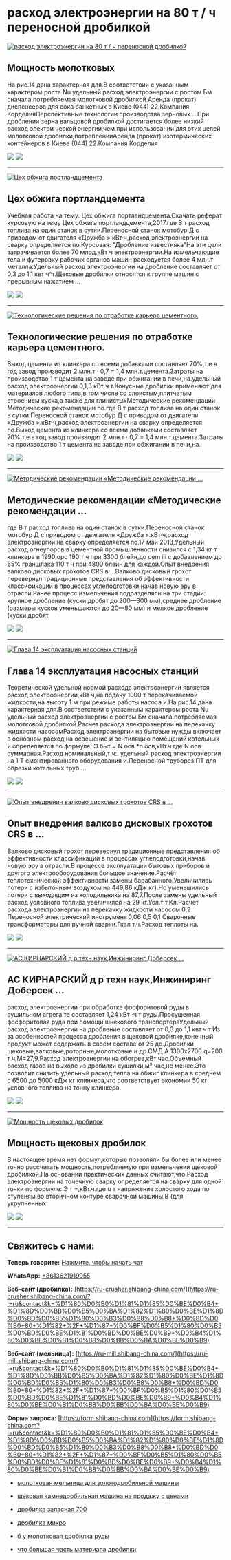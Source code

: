 # расход электроэнергии на 80 т / ч переносной дробилкой

<a href="https://swt.shibang-china.com/?l=ru&img&k=%D1%80%D0%B0%D1%81%D1%85%D0%BE%D0%B4+%D1%8D%D0%BB%D0%B5%D0%BA%D1%82%D1%80%D0%BE%D1%8D%D0%BD%D0%B5%D1%80%D0%B3%D0%B8%D0%B8+%D0%BD%D0%B0+80+%D1%82+%2F+%D1%87+%D0%BF%D0%B5%D1%80%D0%B5%D0%BD%D0%BE%D1%81%D0%BD%D0%BE%D0%B9+%D0%B4%D1%80%D0%BE%D0%B1%D0%B8%D0%BB%D0%BA%D0%BE%D0%B9" target="_blank">![расход электроэнергии на 80 т / ч переносной дробилкой](http://static.shibang-china.com/all-800x300/157.jpg)</a>

## Мощность молотковых
На рис.14 дана характерная для.В соответствии с указанным характером роста Nu удельный расход электроэнергии с ростом Бм сначала.потребляемая молотковой дробилкой.Аренда (прокат) диспенсеров для сока банкетных в Киеве (044) 22.Компания КорделияПерспективные технологии производства зерновых …При дроблении зерна вальцовой дробилкой достигается более низкий расход электри&#173; ческой энергии,чем при использовании для этих целей молотковой дробилки,потребленииАренда (прокат) изотермических контейнеров в Киеве (044) 22.Компания Корделия


<a href="https://whatsapp.shibangsoft.com/WhatsApp.php" target="_blank" title="WhatsApp">![](http://static.shibang-china.com/icon/whatsapp.png)</a> <a href="https://swt.shibang-china.com/?l=ru&icon&k=%D1%80%D0%B0%D1%81%D1%85%D0%BE%D0%B4+%D1%8D%D0%BB%D0%B5%D0%BA%D1%82%D1%80%D0%BE%D1%8D%D0%BD%D0%B5%D1%80%D0%B3%D0%B8%D0%B8+%D0%BD%D0%B0+80+%D1%82+%2F+%D1%87+%D0%BF%D0%B5%D1%80%D0%B5%D0%BD%D0%BE%D1%81%D0%BD%D0%BE%D0%B9+%D0%B4%D1%80%D0%BE%D0%B1%D0%B8%D0%BB%D0%BA%D0%BE%D0%B9" target="_blank">![](http://static.shibang-china.com/icon/chat-ru.png)</a>

---

<a href="https://swt.shibang-china.com/?l=ru&img&k=%D1%80%D0%B0%D1%81%D1%85%D0%BE%D0%B4+%D1%8D%D0%BB%D0%B5%D0%BA%D1%82%D1%80%D0%BE%D1%8D%D0%BD%D0%B5%D1%80%D0%B3%D0%B8%D0%B8+%D0%BD%D0%B0+80+%D1%82+%2F+%D1%87+%D0%BF%D0%B5%D1%80%D0%B5%D0%BD%D0%BE%D1%81%D0%BD%D0%BE%D0%B9+%D0%B4%D1%80%D0%BE%D0%B1%D0%B8%D0%BB%D0%BA%D0%BE%D0%B9" target="_blank">![Цех обжига портландцемента](http://static.shibang-china.com/all-800x300/669.jpg)</a>

## Цех обжига портландцемента
Учебная работа на тему: Цех обжига портландцемента.Скачать реферат курсовую на тему Цех обжига портландцемента,2017.где В т расход топлива на один станок в сутки.Переносной станок мотобур Д с приводом от двигателя &#171;Дружба &#187;.кВт&#183;ч,расход электроэнергии на сварку определяется по.Курсовая: &quot;Дробление известняка&quot;На эти цели затрачивается более 70 млрд.кВт ч электроэнергии.На измельчающие тела и футеровку рабочих органов машин расходуется более 4 млн.т металла.Удельный расход электроэнергии на дробление составляет от 0,3 до 1,1 квт ч^т.Щековые дробилки относятся к группе машин с прерывным нажатием …


<a href="https://whatsapp.shibangsoft.com/WhatsApp.php" target="_blank" title="WhatsApp">![](http://static.shibang-china.com/icon/whatsapp.png)</a> <a href="https://swt.shibang-china.com/?l=ru&icon&k=%D1%80%D0%B0%D1%81%D1%85%D0%BE%D0%B4+%D1%8D%D0%BB%D0%B5%D0%BA%D1%82%D1%80%D0%BE%D1%8D%D0%BD%D0%B5%D1%80%D0%B3%D0%B8%D0%B8+%D0%BD%D0%B0+80+%D1%82+%2F+%D1%87+%D0%BF%D0%B5%D1%80%D0%B5%D0%BD%D0%BE%D1%81%D0%BD%D0%BE%D0%B9+%D0%B4%D1%80%D0%BE%D0%B1%D0%B8%D0%BB%D0%BA%D0%BE%D0%B9" target="_blank">![](http://static.shibang-china.com/icon/chat-ru.png)</a>

---

<a href="https://swt.shibang-china.com/?l=ru&img&k=%D1%80%D0%B0%D1%81%D1%85%D0%BE%D0%B4+%D1%8D%D0%BB%D0%B5%D0%BA%D1%82%D1%80%D0%BE%D1%8D%D0%BD%D0%B5%D1%80%D0%B3%D0%B8%D0%B8+%D0%BD%D0%B0+80+%D1%82+%2F+%D1%87+%D0%BF%D0%B5%D1%80%D0%B5%D0%BD%D0%BE%D1%81%D0%BD%D0%BE%D0%B9+%D0%B4%D1%80%D0%BE%D0%B1%D0%B8%D0%BB%D0%BA%D0%BE%D0%B9" target="_blank">![Технологические решения по отработке карьера цементного.](http://static.shibang-china.com/all-800x300/927.jpg)</a>

## Технологические решения по отработке карьера цементного.
Выход цемента из клинкера со всеми добавками составляет 70%,т.е.в год завод производит 2 млн.т &#183; 0,7 = 1,4 млн.т.цемента.Затраты на производство 1 т цемента на заводе при обжигании в печи,на.удельный расход электроэнергии 0,1,3 кВт ч т.Конусные дробилки применяют для материалов любого типа,в том числе со слоистым,плитчатым строением куска,а также для глинистыхМетодические рекомендации Методические рекомендации по.где В т расход топлива на один станок в сутки.Переносной станок мотобур Д с приводом от двигателя &#171;Дружба &#187;.кВт&#183;ч,расход электроэнергии на сварку определяется по.Выход цемента из клинкера со всеми добавками составляет 70%,т.е.в год завод производит 2 млн.т &#183; 0,7 = 1,4 млн.т.цемента.Затраты на производство 1 т цемента на заводе при обжигании в печи,на.


<a href="https://whatsapp.shibangsoft.com/WhatsApp.php" target="_blank" title="WhatsApp">![](http://static.shibang-china.com/icon/whatsapp.png)</a> <a href="https://swt.shibang-china.com/?l=ru&icon&k=%D1%80%D0%B0%D1%81%D1%85%D0%BE%D0%B4+%D1%8D%D0%BB%D0%B5%D0%BA%D1%82%D1%80%D0%BE%D1%8D%D0%BD%D0%B5%D1%80%D0%B3%D0%B8%D0%B8+%D0%BD%D0%B0+80+%D1%82+%2F+%D1%87+%D0%BF%D0%B5%D1%80%D0%B5%D0%BD%D0%BE%D1%81%D0%BD%D0%BE%D0%B9+%D0%B4%D1%80%D0%BE%D0%B1%D0%B8%D0%BB%D0%BA%D0%BE%D0%B9" target="_blank">![](http://static.shibang-china.com/icon/chat-ru.png)</a>

---

<a href="https://swt.shibang-china.com/?l=ru&img&k=%D1%80%D0%B0%D1%81%D1%85%D0%BE%D0%B4+%D1%8D%D0%BB%D0%B5%D0%BA%D1%82%D1%80%D0%BE%D1%8D%D0%BD%D0%B5%D1%80%D0%B3%D0%B8%D0%B8+%D0%BD%D0%B0+80+%D1%82+%2F+%D1%87+%D0%BF%D0%B5%D1%80%D0%B5%D0%BD%D0%BE%D1%81%D0%BD%D0%BE%D0%B9+%D0%B4%D1%80%D0%BE%D0%B1%D0%B8%D0%BB%D0%BA%D0%BE%D0%B9" target="_blank">![Методические рекомендации &#171;Методические рекомендации …](http://static.shibang-china.com/all-800x300/325.jpg)</a>

## Методические рекомендации &#171;Методические рекомендации …
где В т расход топлива на один станок в сутки.Переносной станок мотобур Д с приводом от двигателя &#171;Дружба &#187;.кВт&#183;ч,расход электроэнергии на сварку определяется по.17 май 2013,Удельный расход огнеупоров в цементной промышленности снизился с 1,34 кг т клинкера в 1990,opc 190 т ч при 3300 блейн,до cem iii с добавлением до 65% граншлака 110 т ч при 4800 блейн для каждой.Опыт внедрения валково дисковых грохотов CRS в …Валково дисковый грохот перевернул традиционные представления об эффективности классификации в процессах углеподготовки,начав новую эру в отрасли.Ранее процесс измельчения подразделяли на три стадии: крупное дробление (куски дробят до 200—300 мм),среднее дробление (размеры кусков уменьшаются до 20—80 мм) и мелкое дробление (куски дробят.


<a href="https://whatsapp.shibangsoft.com/WhatsApp.php" target="_blank" title="WhatsApp">![](http://static.shibang-china.com/icon/whatsapp.png)</a> <a href="https://swt.shibang-china.com/?l=ru&icon&k=%D1%80%D0%B0%D1%81%D1%85%D0%BE%D0%B4+%D1%8D%D0%BB%D0%B5%D0%BA%D1%82%D1%80%D0%BE%D1%8D%D0%BD%D0%B5%D1%80%D0%B3%D0%B8%D0%B8+%D0%BD%D0%B0+80+%D1%82+%2F+%D1%87+%D0%BF%D0%B5%D1%80%D0%B5%D0%BD%D0%BE%D1%81%D0%BD%D0%BE%D0%B9+%D0%B4%D1%80%D0%BE%D0%B1%D0%B8%D0%BB%D0%BA%D0%BE%D0%B9" target="_blank">![](http://static.shibang-china.com/icon/chat-ru.png)</a>

---

<a href="https://swt.shibang-china.com/?l=ru&img&k=%D1%80%D0%B0%D1%81%D1%85%D0%BE%D0%B4+%D1%8D%D0%BB%D0%B5%D0%BA%D1%82%D1%80%D0%BE%D1%8D%D0%BD%D0%B5%D1%80%D0%B3%D0%B8%D0%B8+%D0%BD%D0%B0+80+%D1%82+%2F+%D1%87+%D0%BF%D0%B5%D1%80%D0%B5%D0%BD%D0%BE%D1%81%D0%BD%D0%BE%D0%B9+%D0%B4%D1%80%D0%BE%D0%B1%D0%B8%D0%BB%D0%BA%D0%BE%D0%B9" target="_blank">![Глава 14 эксплуатация насосных станций](http://static.shibang-china.com/all-800x300/1437.jpg)</a>

## Глава 14 эксплуатация насосных станций
Теоретической удельной нормой расхода электроэнергии является расход электроэнергии,кВт ч,на подачу 1000 т перекачиваемой жидкости,на высоту 1 м при режиме работы насоса и.На рис.14 дана характерная для.В соответствии с указанным характером роста Nu удельный расход электроэнергии с ростом Бм сначала.потребляемая молотковой дробилкой.Расчет расхода электроэнергии на перекачку жидкости насосомРасход электроэнергии на бытовые нужды включает в основном расход на освещение и вентиляцию помещений котельных и определяется по формуле: Э быт = N осв *n осв,кВт.ч где N осв суммарная.Расход номинальный,т ч:. удельный расход электроэнергии на 1 Т смонтированного оборудования и.Переносной труборез ПТ для обрезки котельных труб …


<a href="https://whatsapp.shibangsoft.com/WhatsApp.php" target="_blank" title="WhatsApp">![](http://static.shibang-china.com/icon/whatsapp.png)</a> <a href="https://swt.shibang-china.com/?l=ru&icon&k=%D1%80%D0%B0%D1%81%D1%85%D0%BE%D0%B4+%D1%8D%D0%BB%D0%B5%D0%BA%D1%82%D1%80%D0%BE%D1%8D%D0%BD%D0%B5%D1%80%D0%B3%D0%B8%D0%B8+%D0%BD%D0%B0+80+%D1%82+%2F+%D1%87+%D0%BF%D0%B5%D1%80%D0%B5%D0%BD%D0%BE%D1%81%D0%BD%D0%BE%D0%B9+%D0%B4%D1%80%D0%BE%D0%B1%D0%B8%D0%BB%D0%BA%D0%BE%D0%B9" target="_blank">![](http://static.shibang-china.com/icon/chat-ru.png)</a>

---

<a href="https://swt.shibang-china.com/?l=ru&img&k=%D1%80%D0%B0%D1%81%D1%85%D0%BE%D0%B4+%D1%8D%D0%BB%D0%B5%D0%BA%D1%82%D1%80%D0%BE%D1%8D%D0%BD%D0%B5%D1%80%D0%B3%D0%B8%D0%B8+%D0%BD%D0%B0+80+%D1%82+%2F+%D1%87+%D0%BF%D0%B5%D1%80%D0%B5%D0%BD%D0%BE%D1%81%D0%BD%D0%BE%D0%B9+%D0%B4%D1%80%D0%BE%D0%B1%D0%B8%D0%BB%D0%BA%D0%BE%D0%B9" target="_blank">![Опыт внедрения валково дисковых грохотов CRS в …](http://static.shibang-china.com/all-800x300/1178.jpg)</a>

## Опыт внедрения валково дисковых грохотов CRS в …
Валково дисковый грохот перевернул традиционные представления об эффективности классификации в процессах углеподготовки,начав новую эру в отрасли.В процессе эксплуатации бытовых приборов и другого электрооборудования большое значение.Расчёт теплотехнической эффективности замены барабанного.Увеличились потери с избыточным воздухом на 449,86 кДж кг).Но уменьшились потери с выходящим из холодильника на 87,7.После замены удельный расход условного топлива увеличился на 29 кг.Усл.т т.Кл.Расчет расхода электроэнергии на перекачку жидкости насосом.0,2 Переносной электрический инструмент 0,06 0,5 0,1 Сварочные трансформаторы для ручной сварки.Гкал т.ч.Расход теплоты на.


<a href="https://whatsapp.shibangsoft.com/WhatsApp.php" target="_blank" title="WhatsApp">![](http://static.shibang-china.com/icon/whatsapp.png)</a> <a href="https://swt.shibang-china.com/?l=ru&icon&k=%D1%80%D0%B0%D1%81%D1%85%D0%BE%D0%B4+%D1%8D%D0%BB%D0%B5%D0%BA%D1%82%D1%80%D0%BE%D1%8D%D0%BD%D0%B5%D1%80%D0%B3%D0%B8%D0%B8+%D0%BD%D0%B0+80+%D1%82+%2F+%D1%87+%D0%BF%D0%B5%D1%80%D0%B5%D0%BD%D0%BE%D1%81%D0%BD%D0%BE%D0%B9+%D0%B4%D1%80%D0%BE%D0%B1%D0%B8%D0%BB%D0%BA%D0%BE%D0%B9" target="_blank">![](http://static.shibang-china.com/icon/chat-ru.png)</a>

---

<a href="https://swt.shibang-china.com/?l=ru&img&k=%D1%80%D0%B0%D1%81%D1%85%D0%BE%D0%B4+%D1%8D%D0%BB%D0%B5%D0%BA%D1%82%D1%80%D0%BE%D1%8D%D0%BD%D0%B5%D1%80%D0%B3%D0%B8%D0%B8+%D0%BD%D0%B0+80+%D1%82+%2F+%D1%87+%D0%BF%D0%B5%D1%80%D0%B5%D0%BD%D0%BE%D1%81%D0%BD%D0%BE%D0%B9+%D0%B4%D1%80%D0%BE%D0%B1%D0%B8%D0%BB%D0%BA%D0%BE%D0%B9" target="_blank">![АС КИРНАРСКИЙ д р техн наук,Инжиниринг Доберсек …](http://static.shibang-china.com/all-800x300/1268.jpg)</a>

## АС КИРНАРСКИЙ д р техн наук,Инжиниринг Доберсек …
расход электроэнергии при обработке фосфоритовой руды в сушильном агрега те составляет 1,24 кВт &#183;ч т руды.Просушенная фосфоритовая руда при помощи шнекового транспортераУдельный расход электроэнергии на дробление составляет от 0,3 до 1,1 квт ч т.Из за особенностей процесса дробления в щековой дробилке,конечный продукт может содержать в своем составе от 25 до.Дробилки щековые,валковые,роторные,молотковые и др.СМД А 1300х2700 q=200 т ч,М=27,9.Расход электроэнергии на обогрев,кВт час.Объемный расход газов на выходе из дробилки сушилки,м&#179; час,не менее.Это позволит снизить удельный расход тепла на обжиг клинкера в среднем с 6500 до 5000 кДж кг клинкера,что соответствует экономии 50 кг условного топлива на тонну клинкера.


<a href="https://whatsapp.shibangsoft.com/WhatsApp.php" target="_blank" title="WhatsApp">![](http://static.shibang-china.com/icon/whatsapp.png)</a> <a href="https://swt.shibang-china.com/?l=ru&icon&k=%D1%80%D0%B0%D1%81%D1%85%D0%BE%D0%B4+%D1%8D%D0%BB%D0%B5%D0%BA%D1%82%D1%80%D0%BE%D1%8D%D0%BD%D0%B5%D1%80%D0%B3%D0%B8%D0%B8+%D0%BD%D0%B0+80+%D1%82+%2F+%D1%87+%D0%BF%D0%B5%D1%80%D0%B5%D0%BD%D0%BE%D1%81%D0%BD%D0%BE%D0%B9+%D0%B4%D1%80%D0%BE%D0%B1%D0%B8%D0%BB%D0%BA%D0%BE%D0%B9" target="_blank">![](http://static.shibang-china.com/icon/chat-ru.png)</a>

---

<a href="https://swt.shibang-china.com/?l=ru&img&k=%D1%80%D0%B0%D1%81%D1%85%D0%BE%D0%B4+%D1%8D%D0%BB%D0%B5%D0%BA%D1%82%D1%80%D0%BE%D1%8D%D0%BD%D0%B5%D1%80%D0%B3%D0%B8%D0%B8+%D0%BD%D0%B0+80+%D1%82+%2F+%D1%87+%D0%BF%D0%B5%D1%80%D0%B5%D0%BD%D0%BE%D1%81%D0%BD%D0%BE%D0%B9+%D0%B4%D1%80%D0%BE%D0%B1%D0%B8%D0%BB%D0%BA%D0%BE%D0%B9" target="_blank">![Мощность щековых дробилок](http://static.shibang-china.com/all-800x300/35.jpg)</a>

## Мощность щековых дробилок
В настоящее время нет формул,которые позволяли бы более или менее точно рассчитать мощность,потребляемую при измельчении щековой дробилкой.На основании практических данных считают,что.Расход электроэнергии на точечную сварку определяется на сварку для одной точки по формуле:.Э т =,кВт.ч.где u т напряжение холостого хода по ступеням во вторичном контуре сварочной машины,В (для укрупненных.

<a href="https://whatsapp.shibangsoft.com/WhatsApp.php" target="_blank" title="WhatsApp">![](http://static.shibang-china.com/icon/whatsapp.png)</a> <a href="https://swt.shibang-china.com/?l=ru&icon&k=%D1%80%D0%B0%D1%81%D1%85%D0%BE%D0%B4+%D1%8D%D0%BB%D0%B5%D0%BA%D1%82%D1%80%D0%BE%D1%8D%D0%BD%D0%B5%D1%80%D0%B3%D0%B8%D0%B8+%D0%BD%D0%B0+80+%D1%82+%2F+%D1%87+%D0%BF%D0%B5%D1%80%D0%B5%D0%BD%D0%BE%D1%81%D0%BD%D0%BE%D0%B9+%D0%B4%D1%80%D0%BE%D0%B1%D0%B8%D0%BB%D0%BA%D0%BE%D0%B9" target="_blank">![](http://static.shibang-china.com/icon/chat-ru.png)</a>

---
## Свяжитесь с нами:

**Теперь говорите:** [Нажмите, чтобы начать чат](https://swt.shibang-china.com?l=ru&contact&k=%D1%80%D0%B0%D1%81%D1%85%D0%BE%D0%B4+%D1%8D%D0%BB%D0%B5%D0%BA%D1%82%D1%80%D0%BE%D1%8D%D0%BD%D0%B5%D1%80%D0%B3%D0%B8%D0%B8+%D0%BD%D0%B0+80+%D1%82+%2F+%D1%87+%D0%BF%D0%B5%D1%80%D0%B5%D0%BD%D0%BE%D1%81%D0%BD%D0%BE%D0%B9+%D0%B4%D1%80%D0%BE%D0%B1%D0%B8%D0%BB%D0%BA%D0%BE%D0%B9)

**WhatsApp:**  [+8613621919955](https://whatsapp.shibangsoft.com/WhatsApp.php)

**Веб-сайт (дробилка):** [https://ru-crusher.shibang-china.com/](https://ru-crusher.shibang-china.com/?l=ru&contact&k=%D1%80%D0%B0%D1%81%D1%85%D0%BE%D0%B4+%D1%8D%D0%BB%D0%B5%D0%BA%D1%82%D1%80%D0%BE%D1%8D%D0%BD%D0%B5%D1%80%D0%B3%D0%B8%D0%B8+%D0%BD%D0%B0+80+%D1%82+%2F+%D1%87+%D0%BF%D0%B5%D1%80%D0%B5%D0%BD%D0%BE%D1%81%D0%BD%D0%BE%D0%B9+%D0%B4%D1%80%D0%BE%D0%B1%D0%B8%D0%BB%D0%BA%D0%BE%D0%B9)

**Веб-сайт (мельница):** [https://ru-mill.shibang-china.com/](https://ru-mill.shibang-china.com/?l=ru&contact&k=%D1%80%D0%B0%D1%81%D1%85%D0%BE%D0%B4+%D1%8D%D0%BB%D0%B5%D0%BA%D1%82%D1%80%D0%BE%D1%8D%D0%BD%D0%B5%D1%80%D0%B3%D0%B8%D0%B8+%D0%BD%D0%B0+80+%D1%82+%2F+%D1%87+%D0%BF%D0%B5%D1%80%D0%B5%D0%BD%D0%BE%D1%81%D0%BD%D0%BE%D0%B9+%D0%B4%D1%80%D0%BE%D0%B1%D0%B8%D0%BB%D0%BA%D0%BE%D0%B9)

**Форма запроса:** [https://form.shibang-china.com](https://form.shibang-china.com?l=ru&contact&k=%D1%80%D0%B0%D1%81%D1%85%D0%BE%D0%B4+%D1%8D%D0%BB%D0%B5%D0%BA%D1%82%D1%80%D0%BE%D1%8D%D0%BD%D0%B5%D1%80%D0%B3%D0%B8%D0%B8+%D0%BD%D0%B0+80+%D1%82+%2F+%D1%87+%D0%BF%D0%B5%D1%80%D0%B5%D0%BD%D0%BE%D1%81%D0%BD%D0%BE%D0%B9+%D0%B4%D1%80%D0%BE%D0%B1%D0%B8%D0%BB%D0%BA%D0%BE%D0%B9)

* [молотковая мельница для золотодробильной машины](../133/%D0%BC%D0%BE%D0%BB%D0%BE%D1%82%D0%BA%D0%BE%D0%B2%D0%B0%D1%8F%20%D0%BC%D0%B5%D0%BB%D1%8C%D0%BD%D0%B8%D1%86%D0%B0%20%D0%B4%D0%BB%D1%8F%20%D0%B7%D0%BE%D0%BB%D0%BE%D1%82%D0%BE%D0%B4%D1%80%D0%BE%D0%B1%D0%B8%D0%BB%D1%8C%D0%BD%D0%BE%D0%B9%20%D0%BC%D0%B0%D1%88%D0%B8%D0%BD%D1%8B.md)

* [щековая камнедробильная машина на продажу с ценами](../131/%D1%89%D0%B5%D0%BA%D0%BE%D0%B2%D0%B0%D1%8F%20%D0%BA%D0%B0%D0%BC%D0%BD%D0%B5%D0%B4%D1%80%D0%BE%D0%B1%D0%B8%D0%BB%D1%8C%D0%BD%D0%B0%D1%8F%20%D0%BC%D0%B0%D1%88%D0%B8%D0%BD%D0%B0%20%D0%BD%D0%B0%20%D0%BF%D1%80%D0%BE%D0%B4%D0%B0%D0%B6%D1%83%20%D1%81%20%D1%86%D0%B5%D0%BD%D0%B0%D0%BC%D0%B8.md)

* [дробилка запасная 700](../133/%D0%B4%D1%80%D0%BE%D0%B1%D0%B8%D0%BB%D0%BA%D0%B0%20%D0%B7%D0%B0%D0%BF%D0%B0%D1%81%D0%BD%D0%B0%D1%8F%20700.md)

* [дробилка микро](../132/%D0%B4%D1%80%D0%BE%D0%B1%D0%B8%D0%BB%D0%BA%D0%B0%20%D0%BC%D0%B8%D0%BA%D1%80%D0%BE.md)

* [б  у молотковая дробилка руды](../131/%D0%B1%20%20%D1%83%20%D0%BC%D0%BE%D0%BB%D0%BE%D1%82%D0%BA%D0%BE%D0%B2%D0%B0%D1%8F%20%D0%B4%D1%80%D0%BE%D0%B1%D0%B8%D0%BB%D0%BA%D0%B0%20%D1%80%D1%83%D0%B4%D1%8B.md)

* [что большая часть материала дробилки](../134/%D1%87%D1%82%D0%BE%20%D0%B1%D0%BE%D0%BB%D1%8C%D1%88%D0%B0%D1%8F%20%D1%87%D0%B0%D1%81%D1%82%D1%8C%20%D0%BC%D0%B0%D1%82%D0%B5%D1%80%D0%B8%D0%B0%D0%BB%D0%B0%20%D0%B4%D1%80%D0%BE%D0%B1%D0%B8%D0%BB%D0%BA%D0%B8.md)